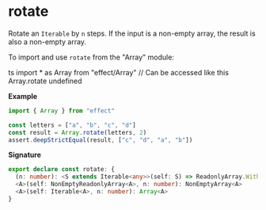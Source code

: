 # rotate

Rotate an `Iterable` by `n` steps.
If the input is a non-empty array, the result is also a non-empty array.

To import and use `rotate` from the "Array" module:

ts
import \* as Array from "effect/Array"
// Can be accessed like this
Array.rotate
undefined

**Example**

```ts
import { Array } from "effect"

const letters = ["a", "b", "c", "d"]
const result = Array.rotate(letters, 2)
assert.deepStrictEqual(result, ["c", "d", "a", "b"])
```

**Signature**

```ts
export declare const rotate: {
  (n: number): <S extends Iterable<any>>(self: S) => ReadonlyArray.With<S, ReadonlyArray.Infer<S>>
  <A>(self: NonEmptyReadonlyArray<A>, n: number): NonEmptyArray<A>
  <A>(self: Iterable<A>, n: number): Array<A>
}
```

